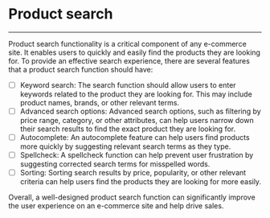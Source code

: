 # Product search
---

Product search functionality is a critical component of any e-commerce site. It enables users to quickly and easily find the products they are looking for. To provide an effective search experience, there are several features that a product search function should have:

- [ ] Keyword search: The search function should allow users to enter keywords related to the product they are looking for. This may include product names, brands, or other relevant terms.
- [ ] Advanced search options: Advanced search options, such as filtering by price range, category, or other attributes, can help users narrow down their search results to find the exact product they are looking for.
- [ ] Autocomplete: An autocomplete feature can help users find products more quickly by suggesting relevant search terms as they type.
- [ ] Spellcheck: A spellcheck function can help prevent user frustration by suggesting corrected search terms for misspelled words.
- [ ] Sorting: Sorting search results by price, popularity, or other relevant criteria can help users find the products they are looking for more easily.

Overall, a well-designed product search function can significantly improve the user experience on an e-commerce site and help drive sales.
